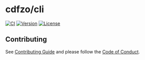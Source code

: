 # cdfzo/cli

[![CI][ci-badge]][ci-url]
[![Version][version-badge]][version-url]
[![License][license-badge]][license-url]

[ci-badge]: https://img.shields.io/github/actions/workflow/status/cdfzo/cli/ci.yml?style=flat-square&logo=github&color=6060ff&label=ci
[ci-url]: https://github.com/cdfzo/cli/actions
[version-badge]: https://img.shields.io/github/package-json/v/cdfzo/cli/main?style=flat-square&color=6060ff&label=version
[version-url]: https://github.com/cdfzo/cli/releases/latest
[license-badge]: https://img.shields.io/github/license/cdfzo/cli?style=flat-square&color=6060ff
[license-url]: https://github.com/cdfzo/cli/blob/main/LICENSE

## Contributing

See [Contributing Guide](CONTRIBUTING.md) and please follow
the [Code of Conduct](CODE_OF_CONDUCT.md).
